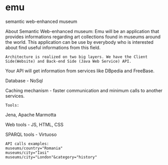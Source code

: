 emu
===

semantic web-enhanced museum

About Semantic Web-enhanced museum:
	Emu will be an application that provides informations regarding art
collections found in museums around the world. This application can be
use by everybody who is interested about find useful informations from 
this field.

	Architecture is realized on two big layers. We have the Client Side(Website) and Back-end Side (Java Web Service) API.

Your API will get information from services like DBpedia and FreeBase.
	
Database - NoSql

Caching mechanism - faster communication and minimum calls to another services.

	Tools:
Jena,
Apache Marmotta 

Web tools - JS, HTML, CSS
	
SPARQL tools - Virtuoso

	API calls examples:
	museums/country="Romania"
	museums/city="Iasi"
	museums/city="London"&category="history"

